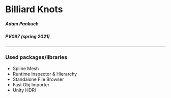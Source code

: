 # Billiard Knots
##### Adam Pankuch 
##### PV097 (spring 2021)

---

### Used packages/libraries
- Spline Mesh
- Runtime Inspector & Hierarchy
- Standalone File Browser
- Fast Obj Importer
- Unity HDRI
